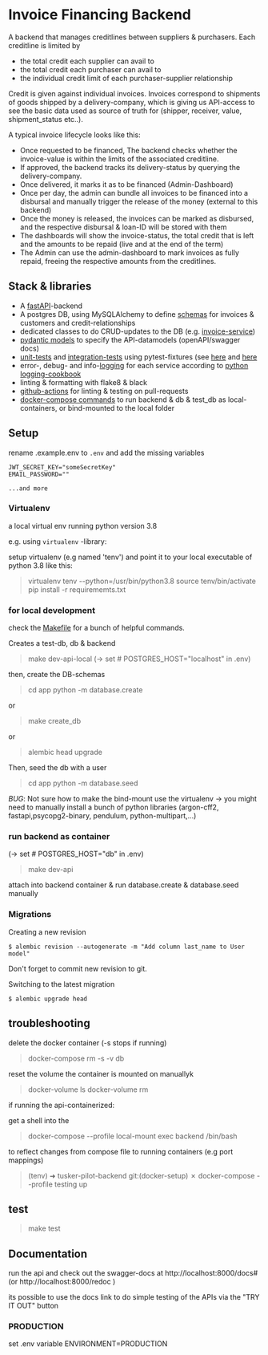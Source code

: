 # Invoice Financing Backend

A backend that manages creditlines between suppliers & purchasers. Each creditline is limited by

- the total credit each supplier can avail to
- the total credit each purchaser can avail to
- the individual credit limit of each purchaser-supplier relationship

Credit is given against individual invoices. Invoices correspond to shipments of goods shipped by a delivery-company,
which is giving us API-access to see the basic data used as source of truth for (shipper, receiver, value, shipment_status etc..).

A typical invoice lifecycle looks like this:

- Once requested to be financed, The backend checks whether the invoice-value is within the limits of the associated creditline.
- If approved, the backend tracks its delivery-status by querying the delivery-company.
- Once delivered, it marks it as to be financed (Admin-Dashboard)
- Once per day, the admin can bundle all invoices to be financed into a disbursal and manually trigger the release of the money (external to this backend)
- Once the money is released, the invoices can be marked as disbursed, and the respective disbursal & loan-ID will be stored with them
- The dashboards will show the invoice-status, the total credit that is left and the amounts to be repaid (live and at the end of the term)
- The Admin can use the admin-dashboard to mark invoices as fully repaid, freeing the respective amounts from the creditlines.

## Stack & libraries

- A [fastAPI](https://fastapi.tiangolo.com/)-backend
- A postgres DB, using MySQLAlchemy to define [schemas](/app/database/schemas/) for invoices & customers and credit-relationships
- dedicated classes to do CRUD-updates to the DB (e.g. [invoice-service](/app/database/crud/invoice_service.py))
- [pydantic models](/app/database/models.py) to specify the API-datamodels (openAPI/swagger docs)
- [unit-tests](/app/database/test/) and [integration-tests](/app/test/integration/) using pytest-fixtures (see [here](/app/test/integration/conftest.py) and [here](/app/database/test/conftest.py)
- error-, debug- and info-[logging](/app/utils/logger.py) for each service according to [python logging-cookbook](https://docs.python.org/3/howto/logging-cookbook.html#logging-cookbook)
- linting & formatting with flake8 & black
- [github-actions](/.github/workflows/python-app.yml) for linting & testing on pull-requests
- [docker-compose commands](/Makefile) to run backend & db & test_db as local-containers, or bind-mounted to the local folder

## Setup

rename .example.env to `.env` and add the missing variables

```
JWT_SECRET_KEY="someSecretKey"
EMAIL_PASSWORD=""

...and more
```

### Virtualenv

a local virtual env running python version 3.8

e.g. using `virtualenv` -library:

setup virtualenv (e.g named 'tenv') and point it to your local executable of python 3.8 like this:

> virtualenv tenv --python=/usr/bin/python3.8
> source tenv/bin/activate
> pip install -r requirememts.txt

### for local development

check the [Makefile](/Makefile) for a bunch of helpful commands.

Creates a test-db, db & backend

> make dev-api-local
> (-> set # POSTGRES_HOST="localhost" in .env)

then, create the DB-schemas

> cd app
> python -m database.create

or

> make create_db

or

> alembic head upgrade

Then, seed the db with a user

> cd app
> python -m database.seed

_BUG_: Not sure how to make the bind-mount use the virtualenv -> you might need to manually install a bunch of python libraries (argon-cff2, fastapi,psycopg2-binary, pendulum, python-multipart,...)

### run backend as container

(-> set # POSTGRES_HOST="db" in .env)

> make dev-api

attach into backend container & run database.create & database.seed manually

### Migrations

Creating a new revision

```console
$ alembic revision --autogenerate -m "Add column last_name to User model"
```

Don't forget to commit new revision to git.

Switching to the latest migration

```console
$ alembic upgrade head
```

## troubleshooting

delete the docker container (-s stops if running)

> docker-compose rm -s -v db

reset the volume the container is mounted on manuallyk

> docker-volume ls
> docker-volume rm <NAME>

if running the api-containerized:

get a shell into the

> docker-compose --profile local-mount exec backend /bin/bash

to reflect changes from compose file to running containers (e.g port mappings)

> (tenv) ➜ tusker-pilot-backend git:(docker-setup) ✗ docker-compose --profile testing up

## test

> make test

## Documentation

run the api and check out the swagger-docs at http://localhost:8000/docs# (or http://localhost:8000/redoc )

its possible to use the docs link to do simple testing of the APIs via the "TRY IT OUT" button

### PRODUCTION

set .env variable ENVIRONMENT=PRODUCTION
